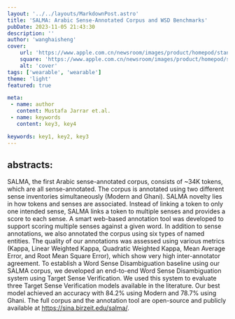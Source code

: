 ```yaml
---
layout: '../../layouts/MarkdownPost.astro'
title: 'SALMA: Arabic Sense-Annotated Corpus and WSD Benchmarks'
pubDate: 2023-11-05 21:43:30
description: ''
author: 'wanghaisheng'
cover:
    url: 'https://www.apple.com.cn/newsroom/images/product/homepod/standard/Apple-HomePod-hero-230118_big.jpg.large_2x.jpg'
    square: 'https://www.apple.com.cn/newsroom/images/product/homepod/standard/Apple-HomePod-hero-230118_big.jpg.large_2x.jpg'
    alt: 'cover'
tags: ['wearable', 'wearable'] 
theme: 'light'
featured: true

meta:
 - name: author
   content: Mustafa Jarrar et.al.
 - name: keywords
   content: key3, key4

keywords: key1, key2, key3
---
```

## abstracts:
SALMA, the first Arabic sense-annotated corpus, consists of ~34K tokens, which are all sense-annotated. The corpus is annotated using two different sense inventories simultaneously (Modern and Ghani). SALMA novelty lies in how tokens and senses are associated. Instead of linking a token to only one intended sense, SALMA links a token to multiple senses and provides a score to each sense. A smart web-based annotation tool was developed to support scoring multiple senses against a given word. In addition to sense annotations, we also annotated the corpus using six types of named entities. The quality of our annotations was assessed using various metrics (Kappa, Linear Weighted Kappa, Quadratic Weighted Kappa, Mean Average Error, and Root Mean Square Error), which show very high inter-annotator agreement. To establish a Word Sense Disambiguation baseline using our SALMA corpus, we developed an end-to-end Word Sense Disambiguation system using Target Sense Verification. We used this system to evaluate three Target Sense Verification models available in the literature. Our best model achieved an accuracy with 84.2% using Modern and 78.7% using Ghani. The full corpus and the annotation tool are open-source and publicly available at https://sina.birzeit.edu/salma/.
